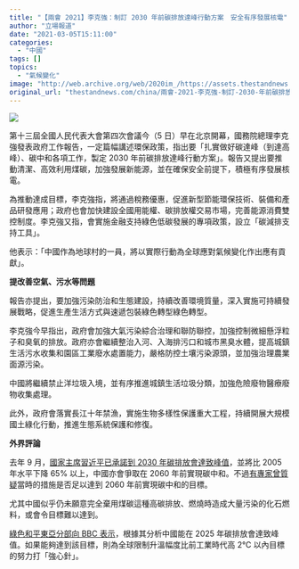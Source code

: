 ```yaml
---
title: "【兩會 2021】李克強：制訂 2030 年前碳排放達峰行動方案　安全有序發展核電"
author: "立場報道"
date: "2021-03-05T15:11:00"
categories:
  - "中國"
tags: []
topics:
  - "氣候變化"
image: "http://web.archive.org/web/2020im_/https://assets.thestandnews.com/media/photos/2_1JjS3_Of4Ni1M.png"
original_url: "thestandnews.com/china/兩會-2021-李克強-制訂-2030-年前碳排放達峰行動方案-安全有序發展核電"
---
```

![](http://web.archive.org/web/2020im_/https://assets.thestandnews.com/media/photos/2_1JjS3_Of4Ni1M.png)

第十三屆全國人民代表大會第四次會議今（5 日）早在北京開幕，國務院總理李克強發表政府工作報告，一定篇幅講述環保政策，指出要「扎實做好碳達峰（到達高峰）、碳中和各項工作，製定 2030 年前碳排放達峰行動方案」。報告又提出要推動清潔、高效利用煤碳，加強發展新能源，並在確保安全前提下，積極有序發展核電。

為推動達成目標，李克強指，將通過稅務優惠，促進新型節能環保技術、裝備和產品研發應用；政府也會加快建設全國用能權、碳排放權交易市場，完善能源消費雙控制度。李克強又指，會實施金融支持綠色低碳發展的專項政策，設立「碳減排支持工具」。

他表示：「中國作為地球村的一員，將以實際行動為全球應對氣候變化作出應有貢獻」。

**提改善空氣、污水等問題**

報告亦提出，要加強污染防治和生態建設，持續改善環境質量，深入實施可持續發展戰略，促進生產生活方式與速遞包裝綠色轉型綠色轉型。

李克強今早指出，政府會加強大氣污染綜合治理和聯防聯控，加強控制微細懸浮粒子和臭氧的排放。政府亦會繼續整治入河、入海排污口和城市黑臭水體，提高城鎮生活污水收集和園區工業廢水處置能力，嚴格防控土壤污染源頭，並加強治理農業面源污染。

中國將繼續禁止洋垃圾入境，並有序推進城鎮生活垃圾分類，加強危險廢物醫療廢物收集處理。

此外，政府會落實長江十年禁漁，實施生物多樣性保護重大工程，持續開展大規模國土綠化行動，推進生態系統保護和修復。

**外界評論**

去年 9 月，[國家主席習近平已承諾到 2030 年碳排放會達致峰值](../../nature/%E7%BF%92%E8%BF%91%E5%B9%B3-%E7%88%AD%E5%8F%96-2060-%E5%B9%B4%E9%81%94%E7%A2%B3%E4%B8%AD%E5%92%8C-%E5%88%86%E6%9E%90-%E8%A7%80%E5%AF%9F%E7%BE%8E%E5%9C%8B%E8%A1%8C%E5%8B%95-%E4%B8%AD%E5%9C%8B%E5%AF%A9%E6%85%8E%E6%8F%90%E6%B0%A3%E5%80%99%E6%96%B0%E7%9B%AE%E6%A8%99/)，並將比 2005 年水平下降 65% 以上，中國亦會爭取在 2060 年前實現碳中和。不過[有專家曾質疑](../../nature/%E7%BF%92%E8%BF%91%E5%B9%B3%E6%89%BF%E8%AB%BE%E4%B8%AD%E5%9C%8B-2060-%E5%B9%B4%E5%AF%A6%E7%8F%BE%E7%A2%B3%E4%B8%AD%E5%92%8C-%E5%B0%88%E5%AE%B6%E8%AD%A6%E5%91%8A%E7%9B%AE%E6%A8%99%E8%89%B1%E9%89%85/)當時的措施是否足以達到 2060 年前實現碳中和的目標。

尤其中國似乎仍未願意完全棄用煤碳這種高碳排放、燃燒時造成大量污染的化石燃料，或會令目標難以達到。

[綠色和平東亞分部向 BBC 表示](http://web.archive.org/web/20211229132921/https://www.bbc.com/news/science-environment-56271465)，根據其分析中國能在 2025 年碳排放會達致峰值。如果能夠達到該目標，則為全球限制升溫幅度比前工業時代高 2°C 以內目標的努力打「強心針」。